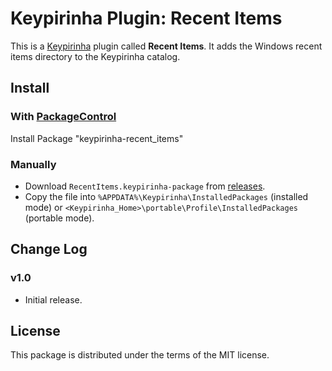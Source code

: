# Keypirinha Plugin: Recent Items

This is a [Keypirinha](http://keypirinha.com) plugin called **Recent Items**. It adds the Windows recent items directory to the Keypirinha catalog.

## Install

### With [PackageControl](https://github.com/ueffel/Keypirinha-PackageControl)

Install Package "keypirinha-recent_items"

### Manually

* Download `RecentItems.keypirinha-package` from
[releases](https://github.com/s-oram/keypirinha-recent_items/releases/).
* Copy the file into `%APPDATA%\Keypirinha\InstalledPackages` (installed mode) or
`<Keypirinha_Home>\portable\Profile\InstalledPackages` (portable mode).


## Change Log

### v1.0

* Initial release.


## License

This package is distributed under the terms of the MIT license.
